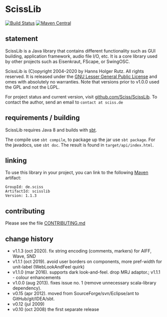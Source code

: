 # ScissLib

[![Build Status](https://travis-ci.org/Sciss/ScissLib.svg?branch=main)](https://travis-ci.org/Sciss/ScissLib)
[![Maven Central](https://maven-badges.herokuapp.com/maven-central/de.sciss/scisslib/badge.svg)](https://maven-badges.herokuapp.com/maven-central/de.sciss/scisslib)

## statement

ScissLib is a Java library that contains different functionality such as GUI building, application framework, audio
file I/O, etc. It is a core library used by other projects such as Eisenkraut, FScape, or SwingOSC.

ScissLib is (C)opyright 2004–2020 by Hanns Holger Rutz. All rights reserved. It is released under the
[GNU Lesser General Public License](https://raw.github.com/Sciss/ScissLib/main/licenses/ScissLib-License.txt) and
 omes with absolutely no warranties. Note that versions prior to v1.0.0 used the GPL and not the LGPL.

For project status and current version, visit [github.com/Sciss/ScissLib](https://github.com/Sciss/ScissLib).
To contact the author, send an email to `contact at sciss.de`

## requirements / building

ScissLib requires Java 8 and builds with [sbt](http://www.scala-sbt.org/).

The compile use `sbt compile`, to package up the jar use `sbt package`. For the javadocs, use `sbt doc`. The result
is found in `target/api/index.html`.

## linking

To use this library in your project, you can link to the following [Maven](http://search.maven.org) artifact:

    GroupId: de.sciss
    ArtifactId: scisslib
    Version: 1.1.3

## contributing

Please see the file [CONTRIBUTING.md](CONTRIBUTING.md)

## change history

 - v1.1.3 (oct 2020). fix string encoding (comments, markers) for AIFF, Wave, SND
 - v1.1.1 (oct 2019). avoid user borders on components, more pref-width for unit-label (WebLookAndFeel quirk)
 - v1.1.0 (mar 2016). supports dark look-and-feel. drop MRJ adaptor.; v1.1.1 - colour enhancements
 - v1.0.0 (aug 2013). fixes issue no. 1 (remove unnecessary scala-library dependency).
 - v0.15 (apr 2012). moved from SourceForge/svn/Eclipse/ant to GitHub/git/IDEA/sbt.
 - v0.12 (jul 2009)
 - v0.10 (oct 2008) the first separate release
